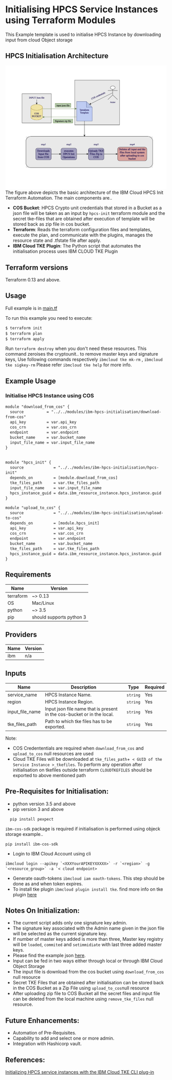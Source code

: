 # Initialising HPCS Service Instances using Terraform Modules

This Example template is used to initialise HPCS Instance by downloading input from cloud Object storage 

## HPCS Initialisation Architecture

![HPCS Architecture](references/diagrams/architechture.png?raw=true)
The figure above depicts the basic architecture of the IBM Cloud HPCS Init Terraform Automation.
The main components are..

- **COS Bucket**: HPCS Crypto unit credentials that stored in a Bucket as a json file will be taken as an input by `hpcs-init` terraform module and the secret tke-files that are obtained after execution of template will be stored back as zip file in cos bucket.
- **Terraform**: Reads the terraform configuration files and templates, execute the plan, and communicate with the plugins, manages the resource state and .tfstate file after apply.
- **IBM Cloud TKE Plugin**: The Python script that automates the initialisation process uses IBM CLOUD TKE Plugin

## Terraform versions

Terraform 0.13 and above.

## Usage

Full example is in [main.tf](main.tf)

To run this example you need to execute:

```bash
$ terraform init
$ terraform plan
$ terraform apply
```

Run `terraform destroy` when you don't need these resources. This command zeroises the cryptounit.. to remove master keys and signature keys, Use following commands respectively `ibmcloud tke mk-rm` , `ibmcloud tke sigkey-rm`
Please refer `ibmcloud tke help` for more info.


## Example Usage

### Initialise HPCS Instance using COS
```hcl
module "download_from_cos" {
  source          = "../../modules/ibm-hpcs-initialisation/download-from-cos"
  api_key         = var.api_key
  cos_crn         = var.cos_crn
  endpoint        = var.endpoint
  bucket_name     = var.bucket_name
  input_file_name = var.input_file_name
}
```
```hcl

module "hpcs_init" {
  source             = "../../modules/ibm-hpcs-initialisation/hpcs-init"
  depends_on         = [module.download_from_cos]
  tke_files_path     = var.tke_files_path
  input_file_name    = var.input_file_name
  hpcs_instance_guid = data.ibm_resource_instance.hpcs_instance.guid
}
```
```hcl
module "upload_to_cos" {
  source             = "../../modules/ibm-hpcs-initialisation/upload-to-cos"
  depends_on         = [module.hpcs_init]
  api_key            = var.api_key
  cos_crn            = var.cos_crn
  endpoint           = var.endpoint
  bucket_name        = var.bucket_name
  tke_files_path     = var.tke_files_path
  hpcs_instance_guid = data.ibm_resource_instance.hpcs_instance.guid
}
```

<!-- BEGINNING OF PRE-COMMIT-TERRAFORM DOCS HOOK -->
## Requirements

| Name | Version |
|------|---------|
| terraform | ~> 0.13 |
| OS | Mac/Linux |
| python | ~> 3.5 |
| pip | should supports python 3 |

## Providers

| Name | Version |
|------|---------|
| ibm | n/a |

## Inputs

| Name              | Description                                                             | Type     | Required |
|-------------------|-------------------------------------------------------------------------|----------|----------|
| service_name      | HPCS Instance Name.                                                     | `string` | Yes      |
| region            | HPCS Instance Region.                                                   | `string` | Yes      |
| input_file_name   | Input json file name that is present in the cos-bucket or in the local. | `string` | Yes      |
| tke_files_path    | Path to which tke files has to be exported.                             | `string` | Yes      |

Note: 
* COS Credententials are required when `download_from_cos` and `upload_to_cos` null resources are used
* Cloud TKE Files will be downloaded at `tke_files_path`+` < GUID of the Service Instance >_tkefiles`. To perform any operation after initialisation on tkefiles outside terraform `CLOUDTKEFILES` should be exported to above mentioned path

## Pre-Requisites for Initialisation:
* python version 3.5 and above
* pip version 3 and above

``` hcl 
  pip install pexpect
```
`ibm-cos-sdk` package is required if initialisation is performed using objeck storage example..
``` hcl 
pip install ibm-cos-sdk
```
* Login to IBM Cloud Account using cli 
```hcl 
ibmcloud login --apikey `<XXXYourAPIKEYXXXXX>` -r `<region>` -g `<resource_group>` -a `< cloud endpoint>
```
* Generate oauth-tokens `ibmcloud iam oauth-tokens`. This step should be done as and when token expires. 
* To install tke plugin `ibmcloud plugin install tke`. find more info on tke plugin [here](https://cloud.ibm.com/docs/hs-crypto?topic=hs-crypto-initialize-hsm#initialize-crypto-prerequisites) 

## Notes On Initialization:
* The current script adds only one signature key admin.
* The signature key associated with the Admin name given in the json file will be selected as the current signature key.
* If number of master keys added is more than three, Master key registry will be `loaded`, `commited` and `setimmidiate` with last three added master keys.
* Please find the example json [here](references/input.json).
* Input can be fed in two ways either through local or through IBM Cloud Object Storage
* The input file is download from the cos bucket using `download_from_cos` null resource
* Secret TKE Files that are obtained after initialisation can be stored back in the COS Bucket as a Zip File using `upload_to_cos`null resource
* After uploading zip file to COS Bucket all the secret files and input file can be deleted from the local machine using `remove_tke_files` null resource.

## Future Enhancements:
* Automation of Pre-Requisites.
* Capability to add and select one or more admin.
* Integration with Hashicorp vault.

## References:
[Initializing  HPCS service instances with the IBM Cloud TKE CLI plug-in](https://cloud.ibm.com/docs/hs-crypto?topic=hs-crypto-initialize-hsm#load-master-keys)